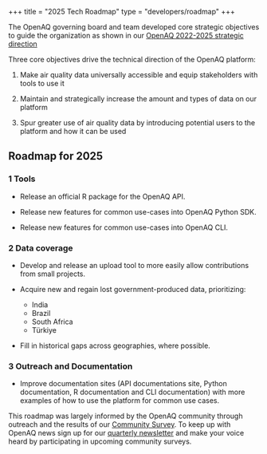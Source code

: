 +++
title = "2025 Tech Roadmap"
type = "developers/roadmap"
+++

The OpenAQ governing board and team developed core strategic objectives to guide the organization as shown in our [OpenAQ 2022-2025 strategic direction](https://documents.openaq.org/strategy/OpenAQ+Strategic+Direction-Abbreviated.pdf)

Three core objectives drive the technical direction of the OpenAQ platform:

1. Make air quality data universally accessible and equip stakeholders with tools to use it  

2. Maintain and strategically increase the amount and types of data on our platform  

3. Spur greater use of air quality data by introducing potential users to the platform and how it can be used

## Roadmap for 2025

### 1 Tools

* Release an official R package for the OpenAQ API.  

* Release new features for common use-cases into OpenAQ Python SDK.  

* Release new features for common use-cases into OpenAQ CLI.

### 2 Data coverage

* Develop and release an upload tool to more easily allow contributions from small projects.  

* Acquire new and regain lost government-produced data, prioritizing:  

  * India  
  * Brazil  
  * South Africa  
  * Türkiye

* Fill in historical gaps across geographies, where possible.

### 3 Outreach and Documentation

* Improve documentation sites (API documentations site, Python documentation, R documentation and CLI documentation) with more examples of how to use the platform for common use cases.

This roadmap was largely informed by the OpenAQ community through outreach and the results of our [Community Survey](https://openaq.medium.com/the-2024-openaq-community-survey-results-71d0d8f42ff7). To keep up with OpenAQ news sign up for our [quarterly newsletter](https://link.openaq.org/newsletter) and make your voice heard by participating in upcoming community surveys.
